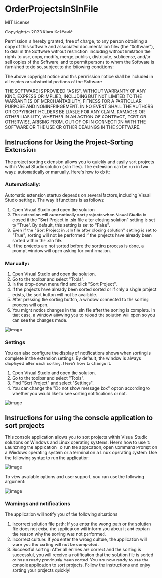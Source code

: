 # OrderProjectsInSlnFile

MIT License

Copyright(c) 2023 Klara Koščević

Permission is hereby granted, free of charge, to any person obtaining a copy of this software and associated documentation files (the "Software"), to deal
in the Software without restriction, including without limitation the rights to use, copy, modify, merge, publish, distribute, sublicense, and/or sell
copies of the Software, and to permit persons to whom the Software is furnished to do so, subject to the following conditions:

The above copyright notice and this permission notice shall be included in all copies or substantial portions of the Software.

THE SOFTWARE IS PROVIDED "AS IS", WITHOUT WARRANTY OF ANY KIND, EXPRESS OR IMPLIED, INCLUDING BUT NOT LIMITED TO THE WARRANTIES OF MERCHANTABILITY,
FITNESS FOR A PARTICULAR PURPOSE AND NONINFRINGEMENT. IN NO EVENT SHALL THE AUTHORS OR COPYRIGHT HOLDERS BE LIABLE FOR ANY CLAIM, DAMAGES OR OTHER
LIABILITY, WHETHER IN AN ACTION OF CONTRACT, TORT OR OTHERWISE, ARISING FROM, OUT OF OR IN CONNECTION WITH THE SOFTWARE OR THE USE OR OTHER DEALINGS IN THE
SOFTWARE.



## Instructions for Using the Project-Sorting Extension

The project sorting extension allows you to quickly and easily sort projects within Visual Studio solution (.sln files). The extension can be run in two ways: automatically or manually. 
Here's how to do it:

### Automatically:
Automatic extension startup depends on several factors, including Visual Studio settings. 
The way it functions is as follows:
1.	Open Visual Studio and open the solution
2.	The extension will automatically sort projects when Visual Studio is closed if the "Sort Project in .sln file after closing solution" setting is set to "True". By default, this setting is set to "False".
3.	Even if the "Sort Project in .sln file after closing solution" setting is set to "True", sorting will not be performed if the projects have already been sorted within the .sln file. 
4.	If the projects are not sorted before the sorting process is done, a prompt window will open asking for confirmation. 

### Manually:
1.	Open Visual Studio and open the solution.
2.	Go to the toolbar and select "Tools".
3.	In the drop-down menu find and click "Sort Project".
4.	If the projects have already been sorted sorted or if only a single project exists, the sort button will not be available.
5.	After pressing the sorting button, a window connected to the sorting process will open.
6.	You might notice changes in the .sln file after the sorting is complete. In that case, a window allowing you to reload the solution will open so you can see the changes made.

 ![image](https://github.com/klkoscevic/SolutionFileSorter/assets/102737720/f04341f7-883d-43a3-aeea-eb72a3e4d21a)


### Settings
You can also configure the display of notifications shown when sorting is complete in the extension settings. By default, the window is always displayed after each sorting. 
Here’s how to change it:
1.	Open Visual Studio and open the solution.
2.	Go to the toolbar and select "Tools".
3.	Find "Sort Project" and select "Settings".
4.	You can change the "Do not show message box" option according to whether you would like to see sorting notifications or not.
  
![image](https://github.com/klkoscevic/SolutionFileSorter/assets/102737720/53768de3-4c47-4491-b804-eba1a92c98da)


## Instructions for using the console application to sort projects
This console application allows you to sort projects within Visual Studio solutions on Windows and Linux operating systems. 
Here’s how to use it:
Launching the application
To run the application, open Command Prompt on a Windows operating system or a terminal on a Linux operating system.
Use the following syntax to run the application:
 
![image](https://github.com/klkoscevic/SolutionFileSorter/assets/102737720/da5faaa6-473a-436f-a26f-2fcee0aa054b)

To view available options and user support, you can use the following argument:

 ![image](https://github.com/klkoscevic/SolutionFileSorter/assets/102737720/7c55ffb8-af32-4915-919a-a2bde7d1688e)

### Warnings and notifications
The application will notify you of the following situations:
1.	Incorrect solution file path: If you enter the wrong path or the solution file does not exist, the application will inform you about it and explain the reason why the sorting was not performed.
2.	Incorrect culture: If you enter the wrong culture, the application will warn you the sorting will not be completed.
3.	Successful sorting: After all entries are correct and the sorting is successful, you will receive a notification that the solution file is sorted or has already previously been sorted.
You are now ready to use the console application to sort projects. Follow the instructions and enjoy sorting your projects quickly!
